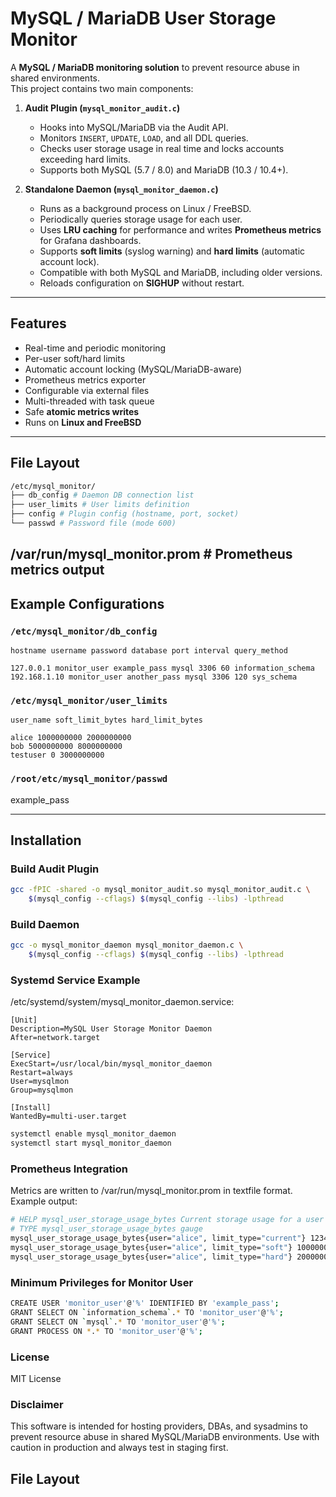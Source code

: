 # MySQL / MariaDB User Storage Monitor

A **MySQL / MariaDB monitoring solution** to prevent resource abuse in shared environments.  
This project contains two main components:

1. **Audit Plugin (`mysql_monitor_audit.c`)**  
   - Hooks into MySQL/MariaDB via the Audit API.  
   - Monitors `INSERT`, `UPDATE`, `LOAD`, and all DDL queries.  
   - Checks user storage usage in real time and locks accounts exceeding hard limits.  
   - Supports both MySQL (5.7 / 8.0) and MariaDB (10.3 / 10.4+).

2. **Standalone Daemon (`mysql_monitor_daemon.c`)**  
   - Runs as a background process on Linux / FreeBSD.  
   - Periodically queries storage usage for each user.  
   - Uses **LRU caching** for performance and writes **Prometheus metrics** for Grafana dashboards.  
   - Supports **soft limits** (syslog warning) and **hard limits** (automatic account lock).  
   - Compatible with both MySQL and MariaDB, including older versions.  
   - Reloads configuration on **SIGHUP** without restart.

---

## Features

- Real-time and periodic monitoring
- Per-user soft/hard limits
- Automatic account locking (MySQL/MariaDB-aware)
- Prometheus metrics exporter
- Configurable via external files
- Multi-threaded with task queue
- Safe **atomic metrics writes**
- Runs on **Linux and FreeBSD**
---

## File Layout

```bash
/etc/mysql_monitor/
├── db_config # Daemon DB connection list
├── user_limits # User limits definition
├── config # Plugin config (hostname, port, socket)
└── passwd # Password file (mode 600)
```

## /var/run/mysql_monitor.prom # Prometheus metrics output

## Example Configurations

### `/etc/mysql_monitor/db_config`
```
hostname username password database port interval query_method

127.0.0.1 monitor_user example_pass mysql 3306 60 information_schema
192.168.1.10 monitor_user another_pass mysql 3306 120 sys_schema
```

### `/etc/mysql_monitor/user_limits`
```
user_name soft_limit_bytes hard_limit_bytes

alice 1000000000 2000000000
bob 5000000000 8000000000
testuser 0 3000000000
```

### `/root/etc/mysql_monitor/passwd`
example_pass

---

## Installation

### Build Audit Plugin
```bash
gcc -fPIC -shared -o mysql_monitor_audit.so mysql_monitor_audit.c \
    $(mysql_config --cflags) $(mysql_config --libs) -lpthread
```

### Build Daemon
```bash
gcc -o mysql_monitor_daemon mysql_monitor_daemon.c \
    $(mysql_config --cflags) $(mysql_config --libs) -lpthread
```

### Systemd Service Example
/etc/systemd/system/mysql_monitor_daemon.service:
```
[Unit]
Description=MySQL User Storage Monitor Daemon
After=network.target

[Service]
ExecStart=/usr/local/bin/mysql_monitor_daemon
Restart=always
User=mysqlmon
Group=mysqlmon

[Install]
WantedBy=multi-user.target
```

```bash
systemctl enable mysql_monitor_daemon
systemctl start mysql_monitor_daemon
```

### Prometheus Integration
Metrics are written to /var/run/mysql_monitor.prom in textfile format.
Example output:
```bash
# HELP mysql_user_storage_usage_bytes Current storage usage for a user in bytes.
# TYPE mysql_user_storage_usage_bytes gauge
mysql_user_storage_usage_bytes{user="alice", limit_type="current"} 123456789
mysql_user_storage_usage_bytes{user="alice", limit_type="soft"} 1000000000
mysql_user_storage_usage_bytes{user="alice", limit_type="hard"} 2000000000
```

### Minimum Privileges for Monitor User
```bash
CREATE USER 'monitor_user'@'%' IDENTIFIED BY 'example_pass';
GRANT SELECT ON `information_schema`.* TO 'monitor_user'@'%';
GRANT SELECT ON `mysql`.* TO 'monitor_user'@'%';
GRANT PROCESS ON *.* TO 'monitor_user'@'%';
```
### License

MIT License

### Disclaimer

This software is intended for hosting providers, DBAs, and sysadmins
to prevent resource abuse in shared MySQL/MariaDB environments.
Use with caution in production and always test in staging first.


## File Layout

